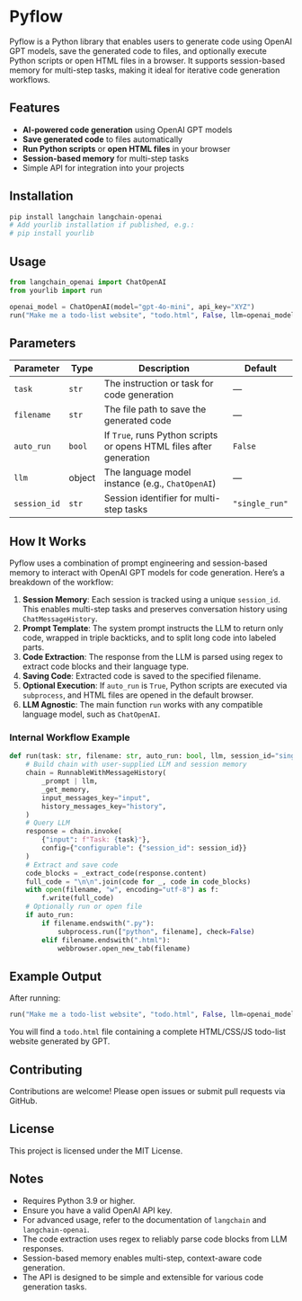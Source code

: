 # Pyflow

Pyflow is a Python library that enables users to generate code using OpenAI GPT models, save the generated code to files, and optionally execute Python scripts or open HTML files in a browser. It supports session-based memory for multi-step tasks, making it ideal for iterative code generation workflows.

## Features

- **AI-powered code generation** using OpenAI GPT models
- **Save generated code** to files automatically
- **Run Python scripts** or **open HTML files** in your browser
- **Session-based memory** for multi-step tasks
- Simple API for integration into your projects

## Installation

```bash
pip install langchain langchain-openai
# Add yourlib installation if published, e.g.:
# pip install yourlib
```

## Usage

```python
from langchain_openai import ChatOpenAI
from yourlib import run

openai_model = ChatOpenAI(model="gpt-4o-mini", api_key="XYZ")
run("Make me a todo-list website", "todo.html", False, llm=openai_model)
```

## Parameters

| Parameter    | Type     | Description                                                                 | Default        |
|--------------|----------|-----------------------------------------------------------------------------|----------------|
| `task`       | `str`    | The instruction or task for code generation                                 | —              |
| `filename`   | `str`    | The file path to save the generated code                                    | —              |
| `auto_run`   | `bool`   | If `True`, runs Python scripts or opens HTML files after generation         | `False`        |
| `llm`        | object   | The language model instance (e.g., `ChatOpenAI`)                            | —              |
| `session_id` | `str`    | Session identifier for multi-step tasks                                     | `"single_run"` |

## How It Works

Pyflow uses a combination of prompt engineering and session-based memory to interact with OpenAI GPT models for code generation. Here’s a breakdown of the workflow:

1. **Session Memory**: Each session is tracked using a unique `session_id`. This enables multi-step tasks and preserves conversation history using `ChatMessageHistory`.
2. **Prompt Template**: The system prompt instructs the LLM to return only code, wrapped in triple backticks, and to split long code into labeled parts.
3. **Code Extraction**: The response from the LLM is parsed using regex to extract code blocks and their language type.
4. **Saving Code**: Extracted code is saved to the specified filename.
5. **Optional Execution**: If `auto_run` is `True`, Python scripts are executed via `subprocess`, and HTML files are opened in the default browser.
6. **LLM Agnostic**: The main function `run` works with any compatible language model, such as `ChatOpenAI`.

### Internal Workflow Example

```python
def run(task: str, filename: str, auto_run: bool, llm, session_id="single_run"):
    # Build chain with user-supplied LLM and session memory
    chain = RunnableWithMessageHistory(
        _prompt | llm,
        _get_memory,
        input_messages_key="input",
        history_messages_key="history",
    )
    # Query LLM
    response = chain.invoke(
        {"input": f"Task: {task}"},
        config={"configurable": {"session_id": session_id}}
    )
    # Extract and save code
    code_blocks = _extract_code(response.content)
    full_code = "\n\n".join(code for _, code in code_blocks)
    with open(filename, "w", encoding="utf-8") as f:
        f.write(full_code)
    # Optionally run or open file
    if auto_run:
        if filename.endswith(".py"):
            subprocess.run(["python", filename], check=False)
        elif filename.endswith(".html"):
            webbrowser.open_new_tab(filename)
```

## Example Output

After running:

```python
run("Make me a todo-list website", "todo.html", False, llm=openai_model)
```

You will find a `todo.html` file containing a complete HTML/CSS/JS todo-list website generated by GPT.

## Contributing

Contributions are welcome! Please open issues or submit pull requests via GitHub.

## License

This project is licensed under the MIT License.

## Notes

- Requires Python 3.9 or higher.
- Ensure you have a valid OpenAI API key.
- For advanced usage, refer to the documentation of `langchain` and `langchain-openai`.
- The code extraction uses regex to reliably parse code blocks from LLM responses.
- Session-based memory enables multi-step, context-aware code generation.
- The API is designed to be simple and extensible for various code generation tasks.
